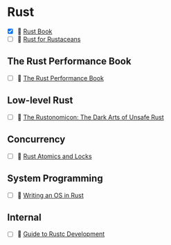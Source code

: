 # Rust

- [x] 📘 [Rust Book](https://doc.rust-lang.org/book/)
- [ ] 📘 [Rust for Rustaceans](https://nostarch.com/rust-rustaceans)

## The Rust Performance Book
- [ ] 📘 [The Rust Performance Book](https://nnethercote.github.io/perf-book/title-page.html)

## Low-level Rust

- [ ] 📘 [The Rustonomicon: The Dark Arts of Unsafe Rust](https://doc.rust-lang.org/nomicon/index.html)

## Concurrency

- [ ] 📘 [Rust Atomics and Locks](https://marabos.nl/atomics/)

## System Programming

- [ ] 📘 [Writing an OS in Rust](https://os.phil-opp.com/)

## Internal

- [ ] 📘 [Guide to Rustc Development](https://rustc-dev-guide.rust-lang.org/)
